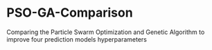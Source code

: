 # PSO-GA-Comparison
Comparing the Particle Swarm Optimization and Genetic Algorithm to improve four prediction models hyperparameters
